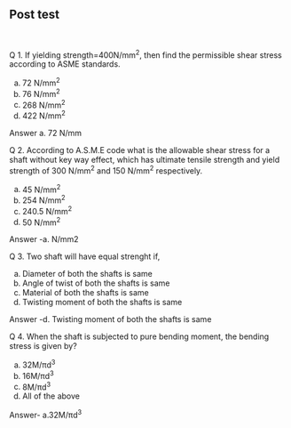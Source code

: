 ## Post test
<br>


  Q 1.  If yielding strength=400N/mm<sup>2</sup>, then find the permissible shear stress according to ASME standards.<br>
  <ol type=a>
   <li> 72 N/mm<sup>2</sup></li>
   <li> 76 N/mm<sup>2</sup></li>
   <li> 268 N/mm<sup>2</sup></li>
   <li> 422 N/mm<sup>2</sup>  </li>
</ol>
Answer a. 72 N/mm


  Q 2. According to A.S.M.E code what is the allowable shear stress for a shaft without key way effect, which has ultimate tensile strength and yield strength of 300 N/mm<sup>2</sup> and 150 N/mm<sup>2</sup> respectively. <br>
  <ol type=a>
   <li> 45 N/mm<sup>2</sup>
   <li> 254 N/mm<sup>2</sup>
   <li> 240.5 N/mm<sup>2</sup>
   <li>  50 N/mm<sup>2</sup>
   </ol>
Answer -a. N/mm2


  Q 3. Two shaft will have equal strenght if,<br>
  <ol type=a>
    <li> Diameter of both the shafts is same
    <li> Angle of twist of both the shafts is same
    <li> Material of both the shafts is same
    <li> Twisting moment of both the shafts is same
    </ol>
Answer -d. Twisting moment of both the shafts is same


  Q 4. When the shaft is subjected to pure bending moment, the bending stress is given by?<br>
  <ol type=a>
    <li>32M/πd<sup>3</sup>
    <li>16M/πd<sup>3</sup>
    <li>8M/πd<sup>3</sup>
    <li>All of the above
    </ol>
Answer- a.32M/πd<sup>3</sup>
